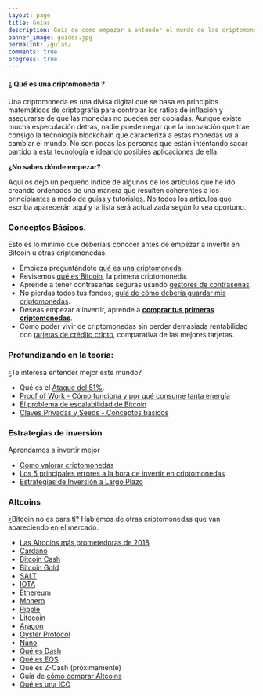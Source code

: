 ```yaml
---
layout: page
title: Guías
description: Guía de como empezar a entender el mundo de las criptomonedas. Explicaciones para principiantes de las diferentes criptomonedas y cómo comprarlas.
banner_image: guides.jpg
permalink: /guias/
comments: true
progress: true
---
```


#### ¿ Qué es una criptomoneda ?

Una criptomoneda es una divisa digital que se basa en principios matemáticos de criptografía para controlar los ratios de inflación y asegurarse de que las monedas no pueden ser copiadas. Aunque existe mucha especulación detrás, nadie puede negar que la innovación que trae consigo la tecnología blockchain que caracteriza a estas monedas va a cambiar el mundo. No son pocas las personas que están intentando sacar partido a esta tecnología e ideando posibles aplicaciones de ella.

**¿No sabes dónde empezar?**

Aquí os dejo un pequeño indice de algunos de los artículos que he ido creando ordenados de una manera que resulten coherentes a los principiantes a modo de guías y tutoriales. No todos los artículos que escriba aparecerán aquí y la lista será actualizada según lo vea oportuno.

### Conceptos Básicos.
Esto es lo mínimo que deberíais conocer antes de empezar a invertir en Bitcoin u otras criptomonedas.
* Empieza preguntándote [qué es una criptomoneda](../que-es-una-criptomoneda/).
* Revisemos [qué es Bitcoin](../que-es-bitcoin/), la primera criptomoneda.
* Aprende a tener contraseñas seguras usando [gestores de contraseñas](../mejores-gestores-contrasenas/).
* No pierdas todos tus fondos, [guía de cómo debería guardar mis criptomonedas](../como-guardar-criptomonedas/).
* Deseas empezar a invertir, aprende a [**comprar tus primeras criptomonedas**](../como-comprar-criptomonedas/).
* Cómo poder vivir de criptomonedas sin perder demasiada rentabilidad con [tarjetas de crédito cripto](../tarjeta-debito-criptomonedas/), comparativa de las mejores tarjetas.


### Profundizando en la teoría:
¿Te interesa entender mejor este mundo?
* Qué es el [Ataque del 51%](/ataque-51-porciento/).
* [Proof of Work - Cómo funciona y por qué consume tanta energía](/que-es-proof-of-work/)
* [El problema de escalabilidad de Bitcoin](/problema-escalabilidad/)
* [Claves Privadas y Seeds - Conceptos básicos](/clave-privada-vs-seed/)

### Estrategias de inversión
Aprendamos a invertir mejor
* [Cómo valorar criptomonedas](/como-valorar-criptomonedas/)
* [Los 5 principales errores a la hora de invertir en criptomonedas](/principales-errores-traders/)
* [Estrategias de Inversión a Largo Plazo](/estrategia-inversion-largo-plazo/)

### Altcoins
¿Bitcoin no es para ti? Hablemos de otras criptomonedas que van apareciendo en el mercado.
* [Las Altcoins más prometedoras de 2018](/mejores-criptomonedas-2018/)
* [Cardano](/que-es-cardano/)
* [Bitcoin Cash](/que-es-bitcoin-cash)
* [Bitcoin Gold](/conseguir-bitcoin-gold/)
* [SALT](/que-es-salt/)
* [IOTA](/que-es-iota/)
* [Ethereum](/que-es-ethereum)
* [Monero](/que-es-monero)
* [Ripple](/que-es-ripple)
* [Litecoin](/que-es-litecoin/)
* [Aragon](/que-es-aragon/)
* [Oyster Protocol](/que-es-oyster)
* [Nano](/que-es-nano/)
* [Qué es Dash](/que-es-dash)
* [Qué es EOS](/que-es-eos)
* Qué es Z-Cash (próximamente)
* Guía de [cómo comprar Altcoins](/como-comprar-altcoins/)
* [Qué es una ICO](/que-es-una-ico/)